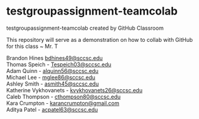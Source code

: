 # testgroupassignment-teamcolab
testgroupassignment-teamcolab created by GitHub Classroom


This repository will serve as a demonstration on how to collab with GitHub for this class ~ Mr. T

Brandon Hines bdhines49@sccsc.edu <br/>
Thomas Speich - Tespeich03@sccsc.edu <br/>
Adam Quinn - alquinn56@sccsc.edu <br/>
Michael Lee - mglee86@sccsc.edu <br/>
Ashley Smith - asmith45@sccsc.edu <br/>
Katherine Vykhovanets - kvykhovanets26@sccsc.edu <br/>
Caleb Thompson - cthompson80@sccsc.edu <br/>
Kara Crumpton - karancrumpton@gmail.com <br/>
Aditya Patel - acpatel63@sccsc.edu <br/>
